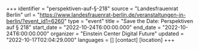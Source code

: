 +++
identifier = "perspektiven-auf-§-218"
source = "Landesfrauenrat Berlin"
url = "https://www.landesfrauenrat-berlin.de/veranstaltungen-in-berlin/?event_id1=6260"
type = "event"
title = "Save the Date: Perspektiven auf § 218"
start_date = "2022-10-24T6:00:00.000"
end_date = "2022-10-24T6:00:00.000"
organizer = "Einstein Center Digital Future"
updated = "2022-10-17T02:04:29.000"
languages = []
[contact]
[location]
+++